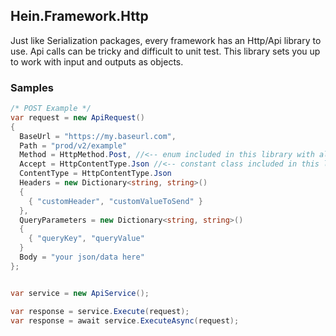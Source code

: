 ## Hein.Framework.Http
Just like Serialization packages, every framework has an Http/Api library to use.  Api calls can be tricky and difficult to unit test.  This library sets you up to work with input and outputs as objects.

### Samples
```csharp
/* POST Example */
var request = new ApiRequest()
{
  BaseUrl = "https://my.baseurl.com",
  Path = "prod/v2/example"
  Method = HttpMethod.Post, //<-- enum included in this library with all methods
  Accept = HttpContentType.Json //<-- constant class included in this library with regularly used mime types
  ContentType = HttpContentType.Json
  Headers = new Dictionary<string, string>()
  {
    { "customHeader", "customValueToSend" }
  },
  QueryParameters = new Dictionary<string, string>()
  {
    { "queryKey", "queryValue"
  }
  Body = "your json/data here"
};


var service = new ApiService();

var response = service.Execute(request);
var response = await service.ExecuteAsync(request);
